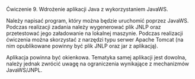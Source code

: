 Ćwiczenie 9. Wdrożenie aplikacji Java z wykorzystaniem JavaWS.

Należy napisać program, który można będzie uruchomić poprzez JavaWS. Podczas realizacji zadania należy wygenerować plik JNLP oraz przetestować jego załadowanie na lokalnej maszynie. Podczas realizacji ćwiczenia można skorzystać z narzędzi typu serwer Apache Tomcat (na nim opublikowane powinny być plik JNLP oraz jar z aplikacją).

Aplikacja powinna być okienkowa. Tematyka samej aplikacji jest dowolna, należy jednak zwrócić uwagę na ograniczenia wynikające z mechanizmów JavaWS/JNPL.
